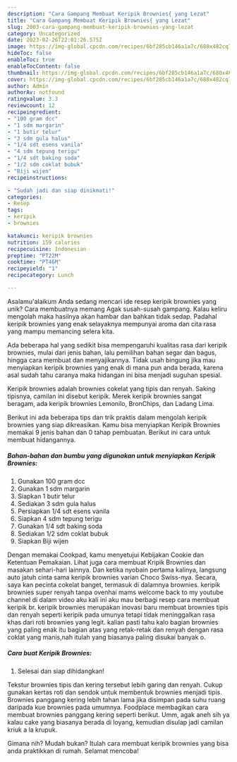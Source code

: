 ```yaml
---
description: "Cara Gampang Membuat Keripik Brownies{ yang Lezat"
title: "Cara Gampang Membuat Keripik Brownies{ yang Lezat"
slug: 2003-cara-gampang-membuat-keripik-brownies-yang-lezat
category: Uncategorized
date: 2023-02-26T22:01:26.575Z
image: https://img-global.cpcdn.com/recipes/6bf285cb146a1a7c/680x482cq70/keripik-brownies-foto-resep-utama.jpg
hideToc: false
enableToc: true
enableTocContent: false
thumbnail: https://img-global.cpcdn.com/recipes/6bf285cb146a1a7c/680x482cq70/keripik-brownies-foto-resep-utama.jpg
cover: https://img-global.cpcdn.com/recipes/6bf285cb146a1a7c/680x482cq70/keripik-brownies-foto-resep-utama.jpg
author: Admin
authorAv: notfound
ratingvalue: 3.3
reviewcount: 12
recipeingredient:
- "100 gram dcc"
- "1 sdm margarin"
- "1 butir telur"
- "3 sdm gula halus"
- "1/4 sdt esens vanila"
- "4 sdm tepung terigu"
- "1/4 sdt baking soda"
- "1/2 sdm coklat bubuk"
- "Biji wijen"
recipeinstructions:

- "Sudah jadi dan siap dinikmati!"
categories:
- Resep
tags:
- keripik
- brownies

katakunci: keripik brownies 
nutrition: 159 calories
recipecuisine: Indonesian
preptime: "PT22M"
cooktime: "PT46M"
recipeyield: "1"
recipecategory: Lunch

---
```



Asalamu'alaikum Anda sedang mencari ide resep keripik brownies yang unik? Cara membuatnya memang Agak susah-susah gampang. Kalau keliru mengolah maka hasilnya akan hambar dan bahkan tidak sedap. Padahal keripik brownies yang enak selayaknya mempunyai aroma dan cita rasa yang mampu memancing selera kita.


Ada beberapa hal yang sedikit bisa mempengaruhi kualitas rasa dari keripik brownies, mulai dari jenis bahan, lalu pemilihan bahan segar dan bagus, hingga cara membuat dan menyajikannya. Tidak usah bingung jika mau menyiapkan keripik brownies yang enak di mana pun anda berada, karena asal sudah tahu caranya maka hidangan ini bisa menjadi suguhan spesial.

Keripik brownies adalah brownies cokelat yang tipis dan renyah. Saking tipisnya, camilan ini disebut keripik. Merek keripik brownies sangat beragam, ada keripik brownies Lemonilo, BronChips, dan Ladang Lima.


Berikut ini ada beberapa tips dan trik praktis dalam mengolah keripik brownies yang siap dikreasikan. Kamu bisa menyiapkan Keripik Brownies memakai 9 jenis bahan dan 0 tahap pembuatan. Berikut ini cara untuk membuat hidangannya.

<!--inarticleads1-->

##### Bahan-bahan dan bumbu yang digunakan untuk menyiapkan Keripik Brownies:

1. Gunakan 100 gram dcc
1. Gunakan 1 sdm margarin
1. Siapkan 1 butir telur
1. Sediakan 3 sdm gula halus
1. Persiapkan 1/4 sdt esens vanila
1. Siapkan 4 sdm tepung terigu
1. Gunakan 1/4 sdt baking soda
1. Sediakan 1/2 sdm coklat bubuk
1. Siapkan Biji wijen


Dengan memakai Cookpad, kamu menyetujui Kebijakan Cookie dan Ketentuan Pemakaian. Lihat juga cara membuat Kripik Brownies dan masakan sehari-hari lainnya. Dan ketika nyobain pertama kalinya, langsung auto jatuh cinta sama keripik brownies varian Choco Swiss-nya. Secara, saya kan pecinta cokelat banget, termasuk di dalamnya brownies. keripik brownies super renyah tanpa ovenhai mams welcome back to my youtube channel di dalam video aku kali ini aku mau berbagi resep cara membuat keripik br. keripik brownies merupakan inovasi baru membuat brownies tipis dan renyah seperti keripik pada umunya tetapi tidak meninggalkan rasa khas dari roti brownies yang legit. kalian pasti tahu kalo bagian brownies yang paling enak itu bagian atas yang retak-retak dan renyah dengan rasa coklat yang manis,nah itulah yang biasanya paling disukai banyak o. 

<!--inarticleads2-->

##### Cara buat Keripik Brownies:


1. Selesai dan siap dihidangkan!

Tekstur brownies tipis dan kering tersebut lebih garing dan renyah. Cukup gunakan kertas roti dan sendok untuk membentuk brownies menjadi tipis. Brownies panggang kering lebih tahan lama jika disimpan pada suhu ruang daripada kue brownies pada umumnya. Foodplace membagikan cara membuat brownies panggang kering seperti berikut. Umm, agak aneh sih ya kalau cake yang biasanya berada di loyang, kemudian disulap jadi camilan kriuk a la krupuk. 

Gimana nih? Mudah bukan? Itulah cara membuat keripik brownies yang bisa anda praktikkan di rumah. Selamat mencoba!
